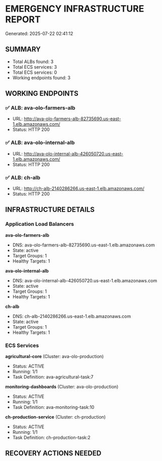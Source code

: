 # EMERGENCY INFRASTRUCTURE REPORT
Generated: 2025-07-22 02:41:12

## SUMMARY
- Total ALBs found: 3
- Total ECS services: 3
- Total ECS services: 0
- Working endpoints found: 3

## WORKING ENDPOINTS

### ✅ ALB: ava-olo-farmers-alb
- URL: http://ava-olo-farmers-alb-82735690.us-east-1.elb.amazonaws.com/
- Status: HTTP 200

### ✅ ALB: ava-olo-internal-alb
- URL: http://ava-olo-internal-alb-426050720.us-east-1.elb.amazonaws.com/
- Status: HTTP 200

### ✅ ALB: ch-alb
- URL: http://ch-alb-2140286266.us-east-1.elb.amazonaws.com/
- Status: HTTP 200

## INFRASTRUCTURE DETAILS

### Application Load Balancers

**ava-olo-farmers-alb**
- DNS: ava-olo-farmers-alb-82735690.us-east-1.elb.amazonaws.com
- State: active
- Target Groups: 1
- Healthy Targets: 1

**ava-olo-internal-alb**
- DNS: ava-olo-internal-alb-426050720.us-east-1.elb.amazonaws.com
- State: active
- Target Groups: 1
- Healthy Targets: 1

**ch-alb**
- DNS: ch-alb-2140286266.us-east-1.elb.amazonaws.com
- State: active
- Target Groups: 1
- Healthy Targets: 1

### ECS Services

**agricultural-core** (Cluster: ava-olo-production)
- Status: ACTIVE
- Running: 1/1
- Task Definition: ava-agricultural-task:7

**monitoring-dashboards** (Cluster: ava-olo-production)
- Status: ACTIVE
- Running: 1/1
- Task Definition: ava-monitoring-task:10

**ch-production-service** (Cluster: ch-production)
- Status: ACTIVE
- Running: 1/1
- Task Definition: ch-production-task:2

## RECOVERY ACTIONS NEEDED
